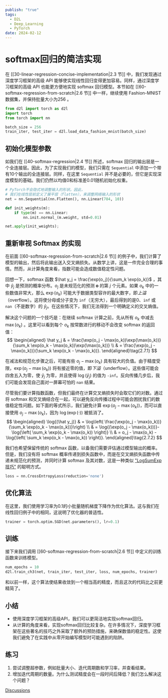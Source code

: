 ```yaml
---
publish: "true"
tags:
  - D2L
  - Deep_Learning
  - PyTorch
date: 2024-02-12
---
```

# softmax回归的简洁实现

在 [[30-linear-regression-concise-implementation|2.3 节]] 中，我们发现通过深度学习框架的高级 API 能够使实现线性回归变得更加容易。同样，通过深度学习框架的高级 API 也能更方便地实现 softmax 回归模型。本节如在 [[60-softmax-regression-from-scratch|2.6 节]] 中一样，继续使用 Fashion-MNIST 数据集，并保持批量大小为256 。

```python
from d2l import torch as d2l
import torch
from torch import nn

batch_size = 256
train_iter, test_iter = d2l.load_data_fashion_mnist(batch_size)
```

## 初始化模型参数

如我们在 [[40-softmax-regression|2.4 节]] 所述，softmax 回归的输出层是一个全连接层。因此，为了实现我们的模型，我们只需在 `Sequential` 中添加一个带有10个输出的全连接层。同样，在这里 `Sequential` 并不是必要的，但它是实现深度模型的基础。我们仍然以均值0和标准差0.01随机初始化权重。

```python
# PyTorch不会隐式地调整输入的形状。因此，
# 我们在线性层前定义了展平层（flatten），来调整网络输入的形状
net = nn.Sequential(nn.Flatten(), nn.Linear(784, 10))

def init_weights(m):
    if type(m) == nn.Linear:
        nn.init.normal_(m.weight, std=0.01)

net.apply(init_weights);
```

## 重新审视 Softmax 的实现

在前面 [[60-softmax-regression-from-scratch|2.6 节]] 的例子中，我们计算了模型的输出，然后将此输出送入交叉熵损失。从数学上讲，这是一件完全合理的事情。然而，从计算角度来看，指数可能会造成数值稳定性问题。

回想一下，softmax 函数 $\hat y_j = \frac{\exp(o_j)}{\sum_k \exp(o_k)}$ ，其中 $\hat y_j$ 是预测的概率分布。$o_j$ 是未规范化的预测 $\mathbf{o}$ 的第 $j$ 个元素。如果 $o_k$ 中的一些数值非常大，那么 $\exp(o_k)$ 可能大于数据类型容许的最大数字，即*上溢*（overflow）。这将使分母或分子变为 `inf`（无穷大），最后得到的是0、`inf` 或 `nan`（不是数字）的 $\hat y_j$。在这些情况下，我们无法得到一个明确定义的交叉熵值。

解决这个问题的一个技巧是：在继续 softmax 计算之前，先从所有 $o_k$ 中减去 $\max(o_k)$ 。这里可以看到每个 $o_k$ 按常数进行的移动不会改变 softmax 的返回值：
$$
\begin{aligned}
\hat y_j & =  \frac{\exp(o_j - \max(o_k))\exp(\max(o_k))}{\sum_k \exp(o_k - \max(o_k))\exp(\max(o_k))} \\
& = \frac{\exp(o_j - \max(o_k))}{\sum_k \exp(o_k - \max(o_k))}.
\end{aligned}\tag{2.7.1}
$$

在减法和规范化步骤之后，可能有些 $o_j - \max(o_k)$ 具有较大的负值。由于精度受限，$\exp(o_j - \max(o_k))$ 将有接近零的值，即*下溢*（underflow）。这些值可能会四舍五入为零，使 $\hat y_j$ 为零，并且使得 $\log(\hat y_j)$ 的值为 `-inf`。反向传播几步后，我们可能会发现自己面对一屏幕可怕的 `nan` 结果。

尽管我们要计算指数函数，但我们最终在计算交叉熵损失时会取它们的对数。通过将 softmax 和交叉熵结合在一起，可以避免反向传播过程中可能会困扰我们的数值稳定性问题。如下面的等式所示，我们避免计算 $\exp(o_j - \max(o_k))$，而可以直接使用 $o_j - \max(o_k)$，因为 $\log(\exp(\cdot))$ 被抵消了。
$$
\begin{aligned}
\log{(\hat y_j)} & = \log\left( \frac{\exp(o_j - \max(o_k))}{\sum_k \exp(o_k - \max(o_k))}\right) \\
& = \log{(\exp(o_j - \max(o_k)))}-\log{\left( \sum_k \exp(o_k - \max(o_k)) \right)} \\
& = o_j - \max(o_k) -\log{\left( \sum_k \exp(o_k - \max(o_k)) \right)}.
\end{aligned}\tag{2.7.2}
$$

我们也希望保留传统的 softmax 函数，以备我们需要评估通过模型输出的概率。但是，我们没有将 softmax 概率传递到损失函数中，而是在交叉熵损失函数中传递未规范化的预测，并同时计算 softmax 及其对数，这是一种类似 ["LogSumExp技巧"](https://en.wikipedia.org/wiki/LogSumExp) 的聪明方式。

```python
loss = nn.CrossEntropyLoss(reduction='none')
```

## 优化算法

在这里，我们使用学习率为0.1的小批量随机梯度下降作为优化算法。这与我们在线性回归例子中的相同，这说明了优化器的普适性。

```python
trainer = torch.optim.SGD(net.parameters(), lr=0.1)
```

## 训练

接下来我们调用 [[60-softmax-regression-from-scratch|2.6 节]] 中定义的训练函数来训练模型。

```python
num_epochs = 10
d2l.train_ch3(net, train_iter, test_iter, loss, num_epochs, trainer)
```

和以前一样，这个算法使结果收敛到一个相当高的精度，而且这次的代码比之前更精简了。

## 小结

* 使用深度学习框架的高级API，我们可以更简洁地实现softmax回归。
* 从计算的角度来看，实现softmax回归比较复杂。在许多情况下，深度学习框架在这些著名的技巧之外采取了额外的预防措施，来确保数值的稳定性。这使我们避免了在实践中从零开始编写模型时可能遇到的陷阱。

## 练习

1. 尝试调整超参数，例如批量大小、迭代周期数和学习率，并查看结果。
2. 增加迭代周期的数量。为什么测试精度会在一段时间后降低？我们怎么解决这个问题？

[Discussions](https://discuss.d2l.ai/t/1793)
